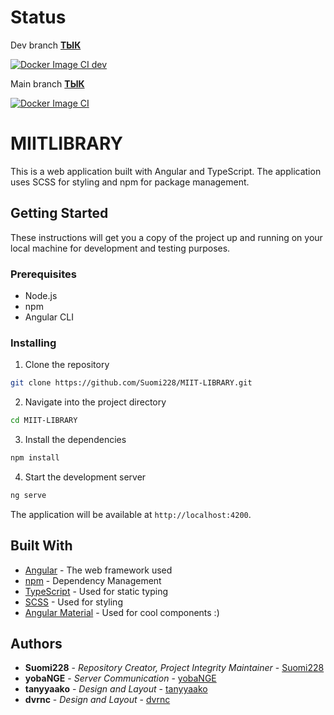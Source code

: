 # Status
Dev branch [**ТЫК**](http://202.181.188.172:81/)

[![Docker Image CI dev](https://github.com/Suomi228/MIIT-LIBRARY/actions/workflows/docker-image-dev.yml/badge.svg?branch=dev)](https://github.com/Suomi228/MIIT-LIBRARY/actions/workflows/docker-image-dev.yml) 

Main branch [**ТЫК**](http://202.181.188.172/)


[![Docker Image CI](https://github.com/Suomi228/MIIT-LIBRARY/actions/workflows/docker-image.yml/badge.svg?branch=main)](https://github.com/Suomi228/MIIT-LIBRARY/actions/workflows/docker-image.yml)

# MIITLIBRARY

This is a web application built with Angular and TypeScript. The application uses SCSS for styling and npm for package management.

## Getting Started

These instructions will get you a copy of the project up and running on your local machine for development and testing purposes.

### Prerequisites

- Node.js
- npm
- Angular CLI

### Installing

1. Clone the repository
```bash
git clone https://github.com/Suomi228/MIIT-LIBRARY.git
```
2. Navigate into the project directory
```bash
cd MIIT-LIBRARY
```
3. Install the dependencies
```bash
npm install
```
4. Start the development server
```bash
ng serve
```
The application will be available at `http://localhost:4200`.

## Built With

- [Angular](https://angular.io/) - The web framework used
- [npm](https://www.npmjs.com/) - Dependency Management
- [TypeScript](https://www.typescriptlang.org/) - Used for static typing
- [SCSS](https://sass-lang.com/) - Used for styling
- [Angular Material](https://material.angular.io/) - Used for cool components :)

## Authors
- **Suomi228** - *Repository Creator, Project Integrity Maintainer* - [Suomi228](https://github.com/Suomi228)
- **yobaNGE** - *Server Communication* - [yobaNGE](https://github.com/yobaNGE)
- **tanyyaako** - *Design and Layout* - [tanyyaako](https://github.com/tanyyaako)
- **dvrnc** - *Design and Layout* - [dvrnc](https://github.com/dvrnc)
